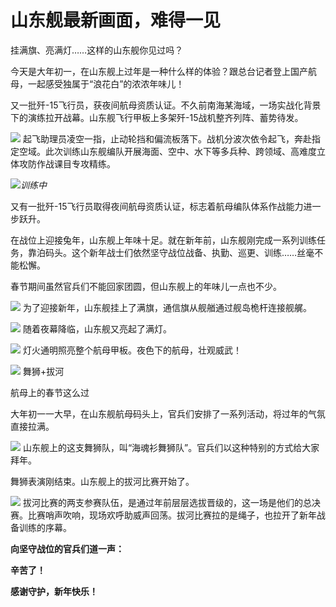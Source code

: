 # 山东舰最新画面，难得一见

挂满旗、亮满灯……这样的山东舰你见过吗？

今天是大年初一，在山东舰上过年是一种什么样的体验？跟总台记者登上国产航母，一起感受独属于“浪花白”的浓浓年味儿！

又一批歼-15飞行员，获夜间航母资质认证。不久前南海某海域，一场实战化背景下的演练拉开战幕。山东舰飞行甲板上多架歼-15战机整齐列阵、蓄势待发。

![](https://inews.gtimg.com/newsapp_bt/0/15623043003/1000)
起飞助理员凌空一指，止动轮挡和偏流板落下。战机分波次依令起飞，奔赴指定空域。此次训练山东舰编队开展海面、空中、水下等多兵种、跨领域、高难度立体攻防作战课目专攻精练。

![](https://inews.gtimg.com/newsapp_match/0/15623043107/0)_训练中_

又有一批歼-15飞行员取得夜间航母资质认证，标志着航母编队体系作战能力进一步跃升。

在战位上迎接兔年，山东舰上年味十足。就在新年前，山东舰刚完成一系列训练任务，靠泊码头。这个新年战士们依然坚守战位战备、执勤、巡更、训练……丝毫不能松懈。

春节期间虽然官兵们不能回家团圆，但山东舰上的年味儿一点也不少。

![](https://inews.gtimg.com/newsapp_bt/0/15623043118/1000)
为了迎接新年，山东舰挂上了满旗，通信旗从舰艏通过舰岛桅杆连接舰艉。

![](https://inews.gtimg.com/newsapp_match/0/15623043122/0)
随着夜幕降临，山东舰又亮起了满灯。

![](https://inews.gtimg.com/newsapp_bt/0/15623043353/1000)
灯火通明照亮整个航母甲板。夜色下的航母，壮观威武！

![](https://inews.gtimg.com/newsapp_match/0/15623043355/0)
舞狮+拔河

航母上的春节这么过

大年初一一大早，在山东舰航母码头上，官兵们安排了一系列活动，将过年的气氛直接拉满。

![](https://inews.gtimg.com/newsapp_match/0/15623043361/0)
山东舰上的这支舞狮队，叫“海魂衫舞狮队”。官兵们以这种特别的方式给大家拜年。

舞狮表演刚结束。山东舰上的拔河比赛开始了。

![](https://inews.gtimg.com/newsapp_match/0/15623043562/0)
拔河比赛的两支参赛队伍，是通过年前层层选拔晋级的，这一场是他们的总决赛。比赛哨声吹响，现场欢呼助威声回荡。拔河比赛拉的是绳子，也拉开了新年战备训练的序幕。

**向坚守战位的官兵们道一声：**

**辛苦了！**

**感谢守护，新年快乐！**

